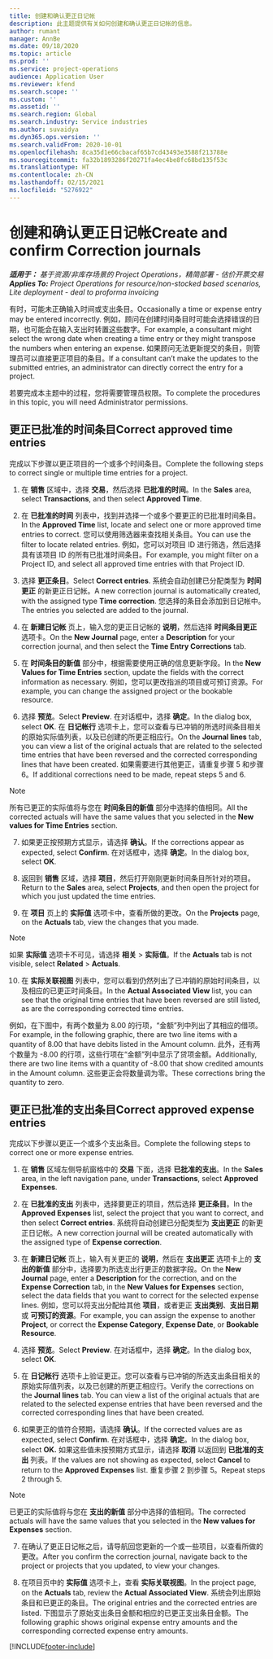 ```yaml
---
title: 创建和确认更正日记帐
description: 此主题提供有关如何创建和确认更正日记帐的信息。
author: rumant
manager: AnnBe
ms.date: 09/18/2020
ms.topic: article
ms.prod: ''
ms.service: project-operations
audience: Application User
ms.reviewer: kfend
ms.search.scope: ''
ms.custom: ''
ms.assetid: ''
ms.search.region: Global
ms.search.industry: Service industries
ms.author: suvaidya
ms.dyn365.ops.version: ''
ms.search.validFrom: 2020-10-01
ms.openlocfilehash: 8ca35d1e66cbacaf65b7cd43493e3588f213788e
ms.sourcegitcommit: fa32b1893286f20271fa4ec4be8fc68bd135f53c
ms.translationtype: HT
ms.contentlocale: zh-CN
ms.lasthandoff: 02/15/2021
ms.locfileid: "5276922"
---
```

# <a name="create-and-confirm-correction-journals"></a><span data-ttu-id="b78fb-103">创建和确认更正日记帐</span><span class="sxs-lookup"><span data-stu-id="b78fb-103">Create and confirm Correction journals</span></span>

<span data-ttu-id="b78fb-104">_**适用于：** 基于资源/非库存场景的 Project Operations，精简部署 - 估价开票交易_</span><span class="sxs-lookup"><span data-stu-id="b78fb-104">_**Applies To:** Project Operations for resource/non-stocked based scenarios, Lite deployment - deal to proforma invoicing_</span></span>

<span data-ttu-id="b78fb-105">有时，可能未正确输入时间或支出条目。</span><span class="sxs-lookup"><span data-stu-id="b78fb-105">Occasionally a time or expense entry may be entered incorrectly.</span></span> <span data-ttu-id="b78fb-106">例如，顾问在创建时间条目时可能会选择错误的日期，也可能会在输入支出时转置这些数字。</span><span class="sxs-lookup"><span data-stu-id="b78fb-106">For example, a consultant might select the wrong date when creating a time entry or they might transpose the numbers when entering an expense.</span></span> <span data-ttu-id="b78fb-107">如果顾问无法更新提交的条目，则管理员可以直接更正项目的条目。</span><span class="sxs-lookup"><span data-stu-id="b78fb-107">If a consultant can’t make the updates to the submitted entries, an administrator can directly correct the entry for a project.</span></span>

<span data-ttu-id="b78fb-108">若要完成本主题中的过程，您将需要管理员权限。</span><span class="sxs-lookup"><span data-stu-id="b78fb-108">To complete the procedures in this topic, you will need Administrator permissions.</span></span>

## <a name="correct-approved-time-entries"></a><span data-ttu-id="b78fb-109">更正已批准的时间条目</span><span class="sxs-lookup"><span data-stu-id="b78fb-109">Correct approved time entries</span></span>     

<span data-ttu-id="b78fb-110">完成以下步骤以更正项目的一个或多个时间条目。</span><span class="sxs-lookup"><span data-stu-id="b78fb-110">Complete the following steps to correct single or multiple time entries for a project.</span></span>

1. <span data-ttu-id="b78fb-111">在 **销售** 区域中，选择 **交易**，然后选择 **已批准的时间**。</span><span class="sxs-lookup"><span data-stu-id="b78fb-111">In the **Sales** area, select **Transactions**, and then select **Approved Time**.</span></span> 

2. <span data-ttu-id="b78fb-112">在 **已批准的时间** 列表中，找到并选择一个或多个要更正的已批准时间条目。</span><span class="sxs-lookup"><span data-stu-id="b78fb-112">In the **Approved Time** list, locate and select one or more approved time entries to correct.</span></span> <span data-ttu-id="b78fb-113">您可以使用筛选器来查找相关条目。</span><span class="sxs-lookup"><span data-stu-id="b78fb-113">You can use the filter to locate related entries.</span></span> <span data-ttu-id="b78fb-114">例如，您可以对项目 ID 进行筛选，然后选择具有该项目 ID 的所有已批准时间条目。</span><span class="sxs-lookup"><span data-stu-id="b78fb-114">For example, you might filter on a Project ID, and select all approved time entries with that Project ID.</span></span>

3. <span data-ttu-id="b78fb-115">选择 **更正条目**。</span><span class="sxs-lookup"><span data-stu-id="b78fb-115">Select **Correct entries**.</span></span> <span data-ttu-id="b78fb-116">系统会自动创建已分配类型为 **时间更正** 的新更正日记帐。</span><span class="sxs-lookup"><span data-stu-id="b78fb-116">A new correction journal is automatically created, with the assigned type **Time correction**.</span></span> <span data-ttu-id="b78fb-117">您选择的条目会添加到日记帐中。</span><span class="sxs-lookup"><span data-stu-id="b78fb-117">The entries you selected are added to the journal.</span></span> 

4. <span data-ttu-id="b78fb-118">在 **新建日记帐** 页上，输入您的更正日记帐的 **说明**，然后选择 **时间条目更正** 选项卡。</span><span class="sxs-lookup"><span data-stu-id="b78fb-118">On the **New Journal** page, enter a **Description** for your correction journal, and then select the **Time Entry Corrections** tab.</span></span>  

5. <span data-ttu-id="b78fb-119">在 **时间条目的新值** 部分中，根据需要使用正确的信息更新字段。</span><span class="sxs-lookup"><span data-stu-id="b78fb-119">In the **New Values for Time Entries** section, update the fields with the correct information as necessary.</span></span> <span data-ttu-id="b78fb-120">例如，您可以更改指派的项目或可预订资源。</span><span class="sxs-lookup"><span data-stu-id="b78fb-120">For example, you can change the assigned project or the bookable resource.</span></span>

6. <span data-ttu-id="b78fb-121">选择 **预览**。</span><span class="sxs-lookup"><span data-stu-id="b78fb-121">Select **Preview**.</span></span> <span data-ttu-id="b78fb-122">在对话框中，选择 **确定**。</span><span class="sxs-lookup"><span data-stu-id="b78fb-122">In the dialog box, select **OK**.</span></span> <span data-ttu-id="b78fb-123">在 **日记帐行** 选项卡上，您可以查看与已冲销的所选时间条目相关的原始实际值列表，以及已创建的所更正相应行。</span><span class="sxs-lookup"><span data-stu-id="b78fb-123">On the **Journal lines** tab, you can view a list of the original actuals that are related to the selected time entries that have been reversed and the corrected corresponding lines that have been created.</span></span> <span data-ttu-id="b78fb-124">如果需要进行其他更正，请重复步骤 5 和步骤 6。</span><span class="sxs-lookup"><span data-stu-id="b78fb-124">If additional corrections need to be made, repeat steps 5 and 6.</span></span> 

> [!NOTE]
> <span data-ttu-id="b78fb-125">所有已更正的实际值将与您在 **时间条目的新值** 部分中选择的值相同。</span><span class="sxs-lookup"><span data-stu-id="b78fb-125">All the corrected actuals will have the same values that you selected in the **New values for Time Entries** section.</span></span>

7. <span data-ttu-id="b78fb-126">如果更正按预期方式显示，请选择 **确认**。</span><span class="sxs-lookup"><span data-stu-id="b78fb-126">If the corrections appear as expected, select **Confirm**.</span></span> <span data-ttu-id="b78fb-127">在对话框中，选择 **确定**。</span><span class="sxs-lookup"><span data-stu-id="b78fb-127">In the dialog box, select **OK**.</span></span>

8. <span data-ttu-id="b78fb-128">返回到 **销售** 区域，选择 **项目**，然后打开刚刚更新时间条目所针对的项目。</span><span class="sxs-lookup"><span data-stu-id="b78fb-128">Return to the **Sales** area, select **Projects**, and then open the project for which you just updated the time entries.</span></span> 

9. <span data-ttu-id="b78fb-129">在 **项目** 页上的 **实际值** 选项卡中，查看所做的更改。</span><span class="sxs-lookup"><span data-stu-id="b78fb-129">On the **Projects** page, on the **Actuals** tab, view the changes that you made.</span></span> 

> [!NOTE]
> <span data-ttu-id="b78fb-130">如果 **实际值** 选项卡不可见，请选择 **相关** > **实际值**。</span><span class="sxs-lookup"><span data-stu-id="b78fb-130">If the **Actuals** tab is not visible, select **Related** > **Actuals**.</span></span>  

10. <span data-ttu-id="b78fb-131">在 **实际关联视图** 列表中，您可以看到仍然列出了已冲销的原始时间条目，以及相应的已更正时间条目。</span><span class="sxs-lookup"><span data-stu-id="b78fb-131">In the **Actual Associated View** list, you can see that the original time entries that have been reversed are still listed, as are the corresponding corrected time entries.</span></span> 

<span data-ttu-id="b78fb-132">例如，在下图中，有两个数量为 8.00 的行项，“金额”列中列出了其相应的借项。</span><span class="sxs-lookup"><span data-stu-id="b78fb-132">For example, in the following graphic, there are two line items with a quantity of 8.00 that have debits listed in the Amount column.</span></span> <span data-ttu-id="b78fb-133">此外，还有两个数量为 -8.00 的行项，这些行项在“金额”列中显示了贷项金额。</span><span class="sxs-lookup"><span data-stu-id="b78fb-133">Additionally, there are two line items with a quantity of -8.00 that show credited amounts in the Amount column.</span></span> <span data-ttu-id="b78fb-134">这些更正会将数量调为零。</span><span class="sxs-lookup"><span data-stu-id="b78fb-134">These corrections bring the quantity to zero.</span></span>

 
## <a name="correct-approved-expense-entries"></a><span data-ttu-id="b78fb-135">更正已批准的支出条目</span><span class="sxs-lookup"><span data-stu-id="b78fb-135">Correct approved expense entries</span></span>

<span data-ttu-id="b78fb-136">完成以下步骤以更正一个或多个支出条目。</span><span class="sxs-lookup"><span data-stu-id="b78fb-136">Complete the following steps to correct one or more expense entries.</span></span> 

1. <span data-ttu-id="b78fb-137">在 **销售** 区域左侧导航窗格中的 **交易** 下面，选择 **已批准的支出**。</span><span class="sxs-lookup"><span data-stu-id="b78fb-137">In the **Sales** area, in the left navigation pane, under **Transactions**, select **Approved Expenses**.</span></span>

2. <span data-ttu-id="b78fb-138">在 **已批准的支出** 列表中，选择要更正的项目，然后选择 **更正条目**。</span><span class="sxs-lookup"><span data-stu-id="b78fb-138">In the **Approved Expenses** list, select the project that you want to correct, and then select **Correct entries**.</span></span> <span data-ttu-id="b78fb-139">系统将自动创建已分配类型为 **支出更正** 的新更正日记帐。</span><span class="sxs-lookup"><span data-stu-id="b78fb-139">A new correction journal will be created automatically with the assigned type of **Expense correction**.</span></span> 

3. <span data-ttu-id="b78fb-140">在 **新建日记帐** 页上，输入有关更正的 **说明**，然后在 **支出更正** 选项卡上的 **支出的新值** 部分中，选择要为所选支出行更正的数据字段。</span><span class="sxs-lookup"><span data-stu-id="b78fb-140">On the **New Journal** page, enter a **Description** for the correction, and on the **Expense Correction** tab, in the **New Values for Expenses** section, select the data fields that you want to correct for the selected expense lines.</span></span> <span data-ttu-id="b78fb-141">例如，您可以将支出分配给其他 **项目**，或者更正 **支出类别**、**支出日期** 或 **可预订的资源**。</span><span class="sxs-lookup"><span data-stu-id="b78fb-141">For example, you can assign the expense to another **Project**, or correct the **Expense Category**, **Expense Date**, or **Bookable Resource**.</span></span>

4. <span data-ttu-id="b78fb-142">选择 **预览**。</span><span class="sxs-lookup"><span data-stu-id="b78fb-142">Select **Preview**.</span></span> <span data-ttu-id="b78fb-143">在对话框中，选择 **确定**。</span><span class="sxs-lookup"><span data-stu-id="b78fb-143">In the dialog box, select **OK**.</span></span> 

5. <span data-ttu-id="b78fb-144">在 **日记帐行** 选项卡上验证更正。您可以查看与已冲销的所选支出条目相关的原始实际值列表，以及已创建的所更正相应行。</span><span class="sxs-lookup"><span data-stu-id="b78fb-144">Verify the corrections on the **Journal lines** tab. You can view a list of the original actuals that are related to the selected expense entries that have been reversed and the corrected corresponding lines that have been created.</span></span>

6. <span data-ttu-id="b78fb-145">如果更正的值符合预期，请选择 **确认**。</span><span class="sxs-lookup"><span data-stu-id="b78fb-145">If the corrected values are as expected, select **Confirm**.</span></span> <span data-ttu-id="b78fb-146">在对话框中，选择 **确定**。</span><span class="sxs-lookup"><span data-stu-id="b78fb-146">In the dialog box, select **OK.**</span></span> <span data-ttu-id="b78fb-147">如果这些值未按预期方式显示，请选择 **取消** 以返回到 **已批准的支出** 列表。</span><span class="sxs-lookup"><span data-stu-id="b78fb-147">If the values are not showing as expected, select **Cancel** to return to the **Approved Expenses** list.</span></span> <span data-ttu-id="b78fb-148">重复步骤 2 到步骤 5。</span><span class="sxs-lookup"><span data-stu-id="b78fb-148">Repeat steps 2 through 5.</span></span> 

> [!NOTE]
> <span data-ttu-id="b78fb-149">已更正的实际值将与您在 **支出的新值** 部分中选择的值相同。</span><span class="sxs-lookup"><span data-stu-id="b78fb-149">The corrected actuals will have the same values that you selected in the **New values for Expenses** section.</span></span>

7. <span data-ttu-id="b78fb-150">在确认了更正日记帐之后，请导航回您更新的一个或一些项目，以查看所做的更改。</span><span class="sxs-lookup"><span data-stu-id="b78fb-150">After you confirm the correction journal, navigate back to the project or projects that you updated, to view your changes.</span></span>  

8. <span data-ttu-id="b78fb-151">在项目页中的 **实际值** 选项卡上，查看 **实际关联视图**。</span><span class="sxs-lookup"><span data-stu-id="b78fb-151">In the project page, on the **Actuals** tab, review the **Actual Associated View**.</span></span> <span data-ttu-id="b78fb-152">系统会列出原始条目和已更正的条目。</span><span class="sxs-lookup"><span data-stu-id="b78fb-152">The original entries and the corrected entries are listed.</span></span> <span data-ttu-id="b78fb-153">下图显示了原始支出条目金额和相应的已更正支出条目金额。</span><span class="sxs-lookup"><span data-stu-id="b78fb-153">The following graphic shows original expense entry amounts and the corresponding corrected expense entry amounts.</span></span> 




[!INCLUDE[footer-include](../includes/footer-banner.md)]